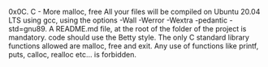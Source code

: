 0x0C. C - More malloc, free
All your files will be compiled on Ubuntu 20.04 LTS using gcc, using the options -Wall -Werror -Wextra -pedantic -std=gnu89.
A README.md file, at the root of the folder of the project is mandatory.
code should use the Betty style.
The only C standard library functions allowed are malloc, free and exit. Any use of functions like printf, puts, calloc, realloc etc… is forbidden.
